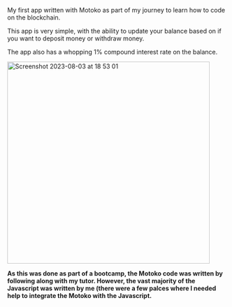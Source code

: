 My first app written with Motoko as part of my journey to learn how to code on the blockchain.

This app is very simple, with the ability to update your balance based on if you want to deposit money or withdraw money. 

The app also has a whopping 1% compound interest rate on the balance.

<img width="463" alt="Screenshot 2023-08-03 at 18 53 01" src="https://github.com/lesliemw/Dcentralized_Banking_App/assets/114259884/3c804f6a-0fcc-45e8-b3f3-2a4430025b7a">

**As this was done as part of a bootcamp, the Motoko code was written by following along with my tutor. However, the vast majority of the Javascript was written by me (there were a few palces where I needed help to integrate the Motoko with the Javascript.**
